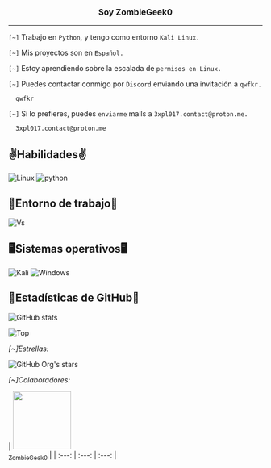 <center><h3>Soy ZombieGeek0</h3></center>

<hr>

`[~]` Trabajo en `Python`, y tengo como entorno `Kali Linux.`

`[~]` Mis proyectos son en `Español.`

`[~]` Estoy aprendiendo sobre la escalada de `permisos en Linux.`

`[~]` Puedes contactar conmigo por `Discord` enviando una invitación a `qwfkr.`

      qwfkr

`[~]` Si lo prefieres, puedes `enviarme` mails a `3xpl017.contact@proton.me.`

      3xpl017.contact@proton.me

## ✌️Habilidades✌️
![Linux](https://img.shields.io/badge/Linux-FCC624?style=for-the-badge&logo=linux&logoColor=black)
![python](https://img.shields.io/badge/Python-14354C?style=for-the-badge&logo=python&logoColor=white)

## 🤔Entorno de trabajo🤔
![Vs](https://img.shields.io/badge/Visual_Studio_Code-0078D4?style=for-the-badge&logo=visual%20studio%20code&logoColor=white)

## 🖥️Sistemas operativos🖥️
![Kali](https://img.shields.io/badge/Kali_Linux-557C94?style=for-the-badge&logo=kali-linux&logoColor=white)
![Windows](https://img.shields.io/badge/Windows-0078D6?style=for-the-badge&logo=windows&logoColor=white)

## 🗿Estadísticas de GitHub🗿
![GitHub stats](https://github-readme-stats.vercel.app/api?username=ZombieGeek0&show_icons=true&theme=radical)


![Top](https://github-readme-stats.vercel.app/api/top-langs/?username=ZombieGeek0&hide_progress=true&theme=radical)

*[~]Estrellas:*

![GitHub Org's stars](https://img.shields.io/github/stars/camilafernanda?style=social)

*[~]Colaboradores:*

| [<img src="https://avatars.githubusercontent.com/u/37356058?v=4" width=115><br><sub>ZombieGeek0</sub>](https://github.com/ZombieGeeK0) |
| :---: | :---: | :---: |
